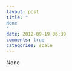 ```yaml
---
layout: post
title: "
None
"
date: 2012-09-19 06:39
comments: true
categories: scale
---
```


None

